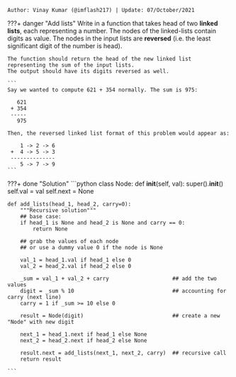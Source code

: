 <!-- ---
hide:
  - navigation # Hide navigation
  - toc        # Hide table of contents
--- -->

`Author: Vinay Kumar (@imflash217) | Update: 07/October/2021`

<!-- ######################################################################################################### -->

???+ danger "Add lists"
    Write in a function that takes head of two **linked lists**, 
    each representing a number. The nodes of the linked-lists contain digits as value.
    The nodes in the input lists are **reversed** 
    (i.e. the least significant digit of the number is head).

    The function should return the head of the new linked list 
    representing the sum of the input lists.
    The output should have its digits reversed as well.

    ```
    Say we wanted to compute 621 + 354 normally. The sum is 975:

       621
     + 354
     -----
       975

    Then, the reversed linked list format of this problem would appear as:

        1 -> 2 -> 6
     +  4 -> 5 -> 3
     --------------
        5 -> 7 -> 9
    ```

???+ done "Solution"
    ```python
    class Node:
        def __init__(self, val):
            super().__init__()
            self.val = val
            self.next = None

    def add_lists(head_1, head_2, carry=0):
        """Recursive solution"""
        ## base case:
        if head_1 is None and head_2 is None and carry == 0:
            return None

        ## grab the values of each node 
        ## or use a dummy value 0 if the node is None
        
        val_1 = head_1.val if head_1 else 0
        val_2 = head_2.val if head_2 else 0

        _sum = val_1 + val_2 + carry                    ## add the two values
        digit = _sum % 10                               ## accounting for carry (next line)
        carry = 1 if _sum >= 10 else 0

        result = Node(digit)                            ## create a new "Node" with new digit
        
        next_1 = head_1.next if head_1 else None
        next_2 = head_2.next if head_2 else None

        result.next = add_lists(next_1, next_2, carry)  ## recursive call
        return result

    ```
